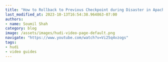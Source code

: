 ```yaml
---
title: "How to Rollback to Previous Checkpoint during Disaster in Apache Hudi using Glue 4.0 Demo"
last_modified_at: 2023-10-13T16:54:38.964863-07:00
authors:
- name: Soumil Shah
category: blog
image: /assets/images/hudi-video-page-default.png
navigate: "https://www.youtube.com/watch?v=Vi25q4vzogs"
tags:
- hudi
- video guides
---
```


